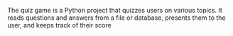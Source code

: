 The quiz game is a Python project that quizzes users on various topics. It reads questions and answers from a file or database, presents them to the user, and keeps track of their score
